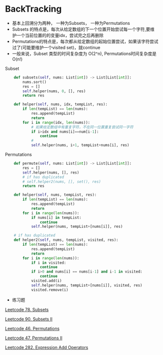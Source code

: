 # BackTracking

- 基本上回溯分为两种， 一种为Subsets， 一种为Permutations
- Subsets 的特点是，每次从给定数组的下一个位置开始尝试每一个字符,要维护一个当前位置的的变量idx，尝试完之后再删除
- Permutations的特点是，每次都从给定数组的起始位置尝试，如果该字符尝试过了(可能要维护一个visited set)，就continue
- 一般来说，Subset 类型的时间复杂度为 O(2^n), Permutations时间复杂度是 O(n!)

Subset

```python
    def subsets(self, nums: List[int]) -> List[List[int]]:
        nums.sort()
        res = []
        self.helper(nums, 0, [], res)
        return res

    def helper(self, nums, idx, tempList, res):
        if len(tempList) == len(nums):
            res.append(tempList)
            return
        for i in range(idx, len(nums)):
            # 如果给定数组中有重复字符，不在同一位置重复尝试同一字符
            if i>idx and nums[i]==num[i-1]:
                continue
            # 
            self.helper(nums, i+1, tempList+nums[i], res)

```

Permutations
```python
    def permute(self, nums: List[int]) -> List[List[int]]:
        res = []
        self.helper(nums, [], res)
        # if has duplicated
        # self.helper2(nums, [], set(), res)
        return res

    def helper(self, nums, tempList, res):
        if len(tempList) == len(nums):
            res.append(tempList)
            return
        for i in range(len(nums)):
            if nums[i] in tempList:
                continue
            self.helper(nums, tempList+[nums[i]], res)

    # if has duplicated
    def helper2(self, nums, tempList, visited, res):
        if len(tempList) == len(nums):
            res.append(tempList)
            return
        for i in range(len(nums)):
            if i in visited:
                continue
            if i>0 and nums[i] == nums[i-1] and i-1 in visited:
                continue
            visited.add(i)
            self.helper(nums, tempList+[nums[i]], visited, res)
            visited.remove(i)
```

- 练习题

[Leetcode 78. Subsets](https://leetcode.com/problems/subsets/description/)

[Leetcode 90. Subsets II](https://leetcode.com/problems/subsets-ii/)

[Leetcode 46. Permutations](https://leetcode.com/problems/permutations/description/)

[Leetcode 47. Permutations II](https://leetcode.com/problems/permutations-ii/)

[Leetcode 282. Expression Add Operators](https://leetcode.com/problems/expression-add-operators/description/)